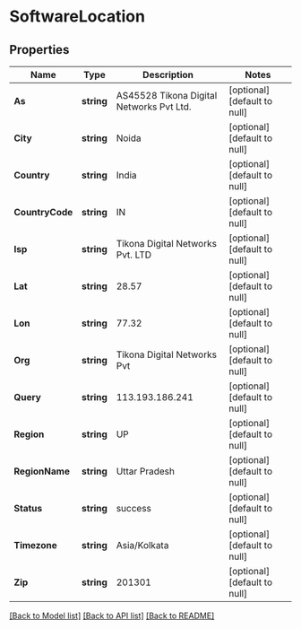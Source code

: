 # SoftwareLocation

## Properties
Name | Type | Description | Notes
------------ | ------------- | ------------- | -------------
**As** | **string** | AS45528 Tikona Digital Networks Pvt Ltd. | [optional] [default to null]
**City** | **string** | Noida | [optional] [default to null]
**Country** | **string** | India | [optional] [default to null]
**CountryCode** | **string** | IN | [optional] [default to null]
**Isp** | **string** | Tikona Digital Networks Pvt. LTD | [optional] [default to null]
**Lat** | **string** | 28.57 | [optional] [default to null]
**Lon** | **string** | 77.32 | [optional] [default to null]
**Org** | **string** | Tikona Digital Networks Pvt | [optional] [default to null]
**Query** | **string** | 113.193.186.241 | [optional] [default to null]
**Region** | **string** | UP | [optional] [default to null]
**RegionName** | **string** | Uttar Pradesh | [optional] [default to null]
**Status** | **string** | success | [optional] [default to null]
**Timezone** | **string** | Asia/Kolkata | [optional] [default to null]
**Zip** | **string** | 201301 | [optional] [default to null]

[[Back to Model list]](../README.md#documentation-for-models) [[Back to API list]](../README.md#documentation-for-api-endpoints) [[Back to README]](../README.md)

